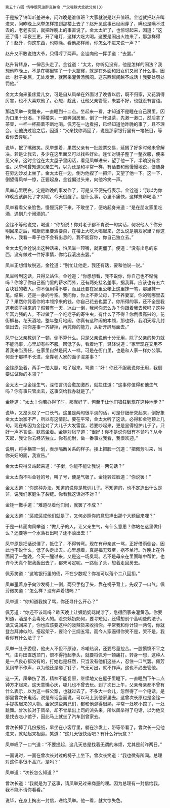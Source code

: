     第五十八回 情种恨风波醉真拚命 严父嗤豚犬忿欲分居(3) 

   于是按了铃叫听差进来，问昨晚是谁值班？大家就说是赵升值班。金铨就把赵升叫进来，问昨晚上凤举怎样撞到那楼上去了？赵升见这事已经闹穿了，瞒也是瞒不过去的，老老实实，就把昨晚上的事直说了。金太太听了，也惊讶起来，因道：“这还了得！半夜三更，开了电灯，这样大吃大喝。这要是闹出火烛来了，那怎样得了！赵升，你这东西，也糊涂。看他那样闹，你怎么不进来说一声？”

   赵升又不敢说怕大爷，只得哼了两声。金铨向他一挥手道：“去罢。”

   赵升背转身，一伸舌头走了。金铨道：“太太，你听见没有，他是怎样的闹法？我想他昨晚上，不是在哪里输了一个大窟窿，就是在外面和妇女们又闹了什么事。因此一肚子委屈，无处发泄，就回来灌黄汤解闷。这东西越闹越不成话！我要处罚处罚他。”

   金太太向来虽疼爱儿女，可是自从凤举在外面讨了晚香以后，既不归家，又花消得厉害，也不大喜欢他了。心想，趁此，让他父亲管管，未尝不好，也就没有言语。

   那边凤举一觉醒来，一直睡到十二点。坐起来一看，才知道不是睡在自己房里。因为口里十分渴，下得楼来，一直奔回房里，倒了一杯温茶，先漱一漱口，然后拿了茶壶，一杯一杯斟着不断地喝。佩芳在一边看报，已经知道他昨晚的事了，且不理会。让他洗过脸之后，因道：“父亲找你两回了，说是那家银行里有一笔帐目，等着你去算呢。”

   说毕，抿了嘴微笑。凤举想着，果然父亲有一批股票交易，延搁了好多时候未曾解决。若是让我去，多少在这里面又可以找些好处。连忙对镜子整了一整衣服，便来见父亲。这时金铨在太太屋子里闲话，看见凤举进来，望了他一下，半晌没有言语。凤举何曾知道父亲生气，以为还是和平常一样，有话要和他慢慢地说，便随身在旁边沙发上坐了。金太太在一边，倒为他捏了一把汗，又望了他一下。这一下，倒望得凤举一惊，正要起身，金铨偏过头来，向他冷笑一声。

   凤举心里明白，定是昨晚的事发作了，可是又不便先行表示。金铨道：“我以为你昨晚应该醉死了才对呢，今天倒醒了。是什么事，心里不痛快，这样拚命喝酒？”

   凤举看看父亲脸色，慢慢沉将下来，不敢坐了，便站起身来道：“是在朋友家里吃酒，遇到几个闹酒的。”

   金铨不等他说完，喝道：“你胡说！你对老子都不肯说一句实话，何况他人？你分明回来之后，和厨房里要酒要菜，在楼上大吃大喝起来，怎么说是朋友家里？你这种人，我看一辈子也不会有出息的。我不能容你，你自己独立去。”

   金太太见金铨说出这种话来，怕凤举一顶嘴，就更僵了。便道：“没有出息的东西，没有做过一件好事情，你给我滚出去罢。”

   凤举正想借故脱逃，金铨道：“别忙让他走，我还有话，要和他说一说。”

   凤举听到这话，只得又站住。金铨道：“你想想看，我不说你，你自己也不惭愧吗？你除了你自己衙门里的薪水而外，还有两处挂名差事，据我算，应该也有五六百块钱的收入。你不但用得不够，而且还要在家里公帐上这里抹一笔，那里抹一笔。结果，还是一身的亏空。我问你，你上不养父母，下不养妻室，你的钱哪里去了？果然你凭着你的本领挣来的钱，你自己花去也罢了。你所得的事，还不全是我这老面子换来的？假若有一天，冰山一倒，我问你怎么办？你跟着我去死吗？这种年富力强的人，不过做了一个吃老子的寄生虫，有什么了不得？你倒很高兴的，花街柳巷，花天酒地，整年整月地闹。你真有这种闹的本领，那也好，我明天写几封信出去，把你差事一齐辞掉，再凭你的能力，从新开辟局面去。”

   凤举让父亲教训了一顿，倒不算什么。只是父亲说他十分无用，除了父亲的势力就不能混事，心里却有些不服。因低了头，看着地下，轻轻说道：“家里现在又用不着我来当责任，在家里自然是闲人一样。可是在衙门里，也是和人家一样办公事。何至于那样不长进，全靠老人家的面子混差事？”

   金铨原坐着，两手一拍大腿，站了起来。骂道：“好！你还不服我说你无用，我倒要试试你的本领？”

   金太太一见金铨生气，深怕言词会愈加激烈，就拦住道：“这事你值得和他生气吗？你有事只管出去，这事交给我办就是了。”

   金铨道：“太太！你若办得了时，那就好了，何至于让他们猖狂到现在这种地步？”

   说毕，又昂头叹了一口长气。这虽是两句很平淡的话，可是仔细研究起来，倒好象金太太治家不严，所以有这情形。要在平常，金太太听了这话，必得和金铨顶上几句。现在却因为金铨对了大儿子大发雷霆，若要吵起来，更是显得袒护儿子了。只好一声不言语，默然坐着。金铨对凤举道：“很好！你不是说你很有本领吗？从今天起，我让你去经济独立。你有能耐，做一番事业我看，我很欢迎。”

   说明，将手横空一划，表示隔断关系的样子。接上把脸一沉道：“把佩芳叫来，当你夫妇的面，我宣告。”

   金太太只得又站起来道：“子衡，你能不能让我说一两句话？”

   金太太向不叫金铨的号，叫了号，便是气极了。金铨转过脸道：“你说罢！”

   金太太道：“你这种办法，知道的说你是教训儿子。不知道的，也不定造出什么是非，说我们家庭生了裂缝。你看我这话对不对？”

   金铨一撒手道：“难道尽着他们闹，就罢了不成？”

   金太太道：“惩戒惩戒他们就是了，又何必照你的意思捧出那个大题目来哩？”

   于是一转面向凤举道：“做儿子的人，让父亲生气，有什么意思？你站在这里做什么？还要等一个水落石出吗？还不滚出去！”

   凤举原是把话说僵了，抵住了，不得转弯。现在有母亲这一骂，正好借雨倒台，因此也不说什么，低了头走出去。心里想着，真是福无双至，祸不单行。昨晚上在外面闹了一整晚，今天一醒过来，又是这一场臭骂。若不是母亲在里面暗中帮忙，也许今天真个把我轰出去了，都未可定呢。一路低了头，想着走回房去。

   佩芳笑道：“这笔银行里的债，不在少数呢？你准可以落个二八回扣。”

   凤举歪着身子向沙发椅上一倒，两只手抱了头，靠在椅子背上，先叹了一口气。佩芳微笑道：“怎么样？没有弄着钱吗？”

   凤举道：“你知道我挨了骂，你还寻什么开心？”

   佩芳道：“你还不该骂吗？昨天晚上让姨奶奶骂糊涂了，急得回家来灌黄汤。你要知道，酒是不会毒死人的。没奈姨奶奶何，要寻短见，还得想别个高明些的法子。话又说回来了，你也应该要这种的泼辣货来收拾你。平常我和你计较一两句，你就登台拜帅似的，搭起架子，要论个三纲五常。而今人家逼得你笑不是，哭不是，我看你有什么法子？”

   凤举一肚子委屈，他夫人不但不原谅，冷嘲热讽，还要尽量挖苦。一股愤愤不平之气，由丹田直透顶门，恨不得抢起拳头，就要将佩芳一顿痛打。转身一想，这种人是一点良心都没有的，打她也是枉然，只当没有他们这些人，忍住一口气罢。佩芳见凤举不作声，以为他还是碰了钉子，气无可出，就不作声。这也不必去管他。

   这一天，凤举伤了酒，精神不能复原，继续地又在屋子里睡下。一直睡到下午二点钟方才起来。这天意懒心灰，哪儿也不曾去玩。到了次日上午，父亲母亲都不曾有什么表示，以为这一桩公案，也就过去了。不多大一会儿，忽然得了一个电话，是部里曾次长电话。说是有话当面说，可以马上到他家里去。这曾次长原也是金铨一手提拔起来的人物。金家这些弟兄们，都和他混得很熟，平常一处吃小馆子，一处跳舞。曾次长对于凤举，却不曾拿出上司的派头来。所以凤举得了电话，以为他又是找去吃小馆子，因此马上就坐了汽车到曾家去。

   曾次长捧了几份报纸，早坐在小客厅里，躺在沙发上，带等带看了。曾次长一见他进来，就站起来相迎。笑道：“这几天很快活吧？有什么好玩意？”

   凤举叹了一口气道：“不要提起，这几天总是找着无谓的麻烦，尤其是前昨两日。”

   一面说时，一面在曾次长对过的椅子上坐下。曾次长笑道：“我也微有所闻。总理对这件事很不高兴，是吗？”

   凤举道：“次长怎么知道？”

   曾次长道：“我就是为了这事，请凤举兄过来商量的哩。因为总理有一封信给我，我不能不请你看看。”

   说毕，在身上掏出一封信，递给凤举。他一看，就大惊失色。

